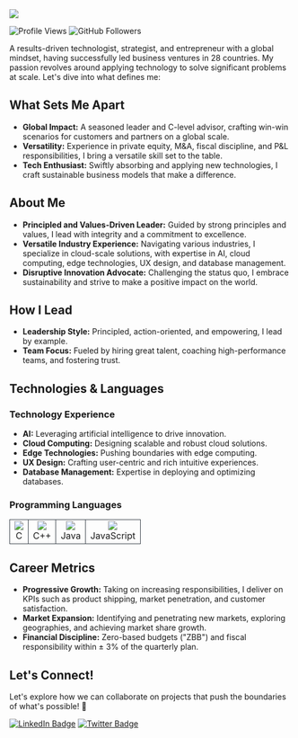 <img src="https://firebasestorage.googleapis.com/v0/b/blog-application-16fb6.appspot.com/o/Images%2F233159bd-d35e-4dea-9b61-3fe82f1c6bf3?alt=media&token=a31e44dd-d478-4065-be46-3b2fa95b0967">

<br>

![Profile Views](https://komarev.com/ghpvc/?username=vthirumurthy&color=grey)
![GitHub Followers](https://img.shields.io/github/followers/vthirumurthy?style=social)

A results-driven technologist, strategist, and entrepreneur with a global mindset, having successfully led business ventures in 28 countries. My passion revolves around applying technology to solve significant problems at scale. Let's dive into what defines me:

## What Sets Me Apart
- **Global Impact:** A seasoned leader and C-level advisor, crafting win-win scenarios for customers and partners on a global scale.
- **Versatility:** Experience in private equity, M&A, fiscal discipline, and P&L responsibilities, I bring a versatile skill set to the table.
- **Tech Enthusiast:** Swiftly absorbing and applying new technologies, I craft sustainable business models that make a difference.

## About Me
- **Principled and Values-Driven Leader:** Guided by strong principles and values, I lead with integrity and a commitment to excellence.
- **Versatile Industry Experience:** Navigating various industries, I specialize in cloud-scale solutions, with expertise in AI, cloud computing, edge technologies, UX design, and database management.
- **Disruptive Innovation Advocate:** Challenging the status quo, I embrace sustainability and strive to make a positive impact on the world.

## How I Lead
- **Leadership Style:** Principled, action-oriented, and empowering, I lead by example.
- **Team Focus:** Fueled by hiring great talent, coaching high-performance teams, and fostering trust.

## Technologies & Languages

### Technology Experience
- **AI:** Leveraging artificial intelligence to drive innovation.
- **Cloud Computing:** Designing scalable and robust cloud solutions.
- **Edge Technologies:** Pushing boundaries with edge computing.
- **UX Design:** Crafting user-centric and rich intuitive experiences.
- **Database Management:** Expertise in deploying and optimizing databases.

### Programming Languages

<table>
    <tr>
        <td align="center" style="border:1px solid #3A424A">
            <img src="https://img.shields.io/badge/C-%23A8B9CC.svg?style=for-the-badge&logo=c&logoColor=white">
            <br>C
        </td>
        <td align="center" style="border:1px solid #3A424A">
            <img src="https://img.shields.io/badge/C++-%2300599C.svg?style=for-the-badge&logo=c%2B%2B&logoColor=white">
            <br>C++
        </td>
        <td align="center" style="border:1px solid #3A424A">
            <img src="https://img.shields.io/badge/Java-%23ED8B00.svg?style=for-the-badge&logo=java&logoColor=white">
            <br>Java
        </td>
        <td align="center" style="border:1px solid #3A424A">
            <img src="https://img.shields.io/badge/JavaScript-%23F7DF1E.svg?style=for-the-badge&logo=javascript&logoColor=black">
            <br>JavaScript
        </td>
    </tr>
</table>

## Career Metrics
- **Progressive Growth:** Taking on increasing responsibilities, I deliver on KPIs such as product shipping, market penetration, and customer satisfaction.
- **Market Expansion:** Identifying and penetrating new markets, exploring geographies, and achieving market share growth.
- **Financial Discipline:** Zero-based budgets ("ZBB") and fiscal responsibility within ± 3% of the quarterly plan.

## Let's Connect!
Let's explore how we can collaborate on projects that push the boundaries of what's possible! 🚀

[![LinkedIn Badge](https://img.shields.io/badge/-MyLinkedIn-blue?style=flat-square&logo=Linkedin&logoColor=white&link=YourLinkedInLink)](https://www.linkedin.com/in/vthirumurthy)
[![Twitter Badge](https://img.shields.io/badge/-MyTwitter-blue?style=flat-square&logo=Twitter&logoColor=white&link=YourTwitterLink)](https://twitter.com/vthirumurthy)


